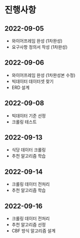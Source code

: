 # 진행사항
## 2022-09-05
- 와이어프레임 완성 (1차완성)
- 요구사항 정의서 작성 (1차완성)

## 2022-09-06
- 와이어프레임 완성 (1차완성본 수정)
- 빅데이터 데이터셋 찾기
- ERD 설계

## 2022-09-08
- 빅데이터 기준 선정
- 크롤링 테스트

## 2022-09-13
- 식당 데이터 크롤링
- 추천 알고리즘 학습

## 2022-09-14
- 크롤링 데이터 전처리
- 추천 알고리즘 학습

## 2022-09-16
- 크롤링 데이터 전처리
- 추천 알고리즘 선정
- CBF 방식 알고리즘 설계
